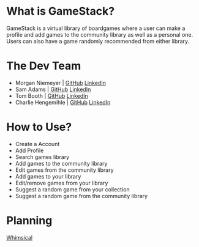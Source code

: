 # What is GameStack?

GameStack is a virtual library of boardgames where a user can make a profile and add games to the community library as well as a personal one. Users can also have a game randomly recommended from either library.

# The Dev Team

-   Morgan Niemeyer | [GitHub](https://github.com/morganniemeyer) [LinkedIn](https://www.linkedin.com/in/morganniemeyer/)
-   Sam Adams | [GitHub](https://github.com/soup1e) [LinkedIn](https://www.linkedin.com/in/samsadams)
-   Tom Booth | [GitHub](https://github.com/TomABooth) [LinkedIn](https://www.linkedin.com/in/booth-tom/)
-   Charlie Hengemihle | [GitHub](https://github.com/CharlieHengemihle) [LinkedIn](https://www.linkedin.com/in/charliehengemihle)

# How to Use?

-   Create a Account
-   Add Profile
-   Search games library
-   Add games to the community library
-   Edit games from the community library
-   Add games to your library
-   Edit/remove games from your library
-   Suggest a random game from your collection
-   Suggest a random game from the community library

# Planning

[Whimsical](https://whimsical.com/board-game-picker-LzwgDwEXM11Q39RKQV3ztr)
